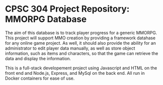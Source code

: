 # CPSC 304 Project Repository: MMORPG Database

The aim of this database is to track player progress for a generic MMORPG. This project will support MMO creation by providing a framework datahase for any online game project. As well, it should also provide the ability for an administrator to edit player data manually, as well as store object information, such as items and characters, so that the game can retrieve the data and display the information.

This is a full-stack developement project using Javascript and HTML on the front end and Node.js, Express, and MySql on the back end. All run in Docker containers for ease of use.
